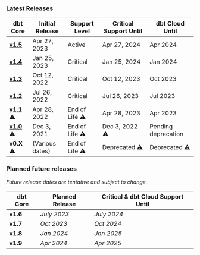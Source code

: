 ### Latest Releases

| dbt Core                                                   | Initial Release | Support Level | Critical Support Until  | dbt Cloud Until |
|------------------------------------------------------------|-----------------|---------------|-------------------------|-----------------|
| [**v1.5**](/guides/migration/versions/upgrading-to-v1.5)   | Apr 27, 2023    | Active        | Apr 27, 2024            | Apr 2024        |
| [**v1.4**](/guides/migration/versions/upgrading-to-v1.4)   | Jan 25, 2023    | Critical      | Jan 25, 2024            | Jan 2024        |
| [**v1.3**](/guides/migration/versions/upgrading-to-v1.3)   | Oct 12, 2022    | Critical      | Oct 12, 2023            | Oct 2023        |
| [**v1.2**](/guides/migration/versions/upgrading-to-v1.2)   | Jul 26, 2022    | Critical      | Jul 26, 2023            | Jul 2023        |
| [**v1.1**](/guides/migration/versions/upgrading-to-v1.1) ⚠️ | Apr 28, 2022    | End of Life ⚠️ | Apr 28, 2023            | Apr 2023        |
| [**v1.0**](/guides/migration/versions/upgrading-to-v1.0) ⚠️ | Dec 3, 2021     | End of Life ⚠️ | Dec 3, 2022 ⚠️           | Pending deprecation|
|  **v0.X** ⚠️                                                | (Various dates) | End of Life ⚠️ | Deprecated ⚠️            | Deprecated ⚠️    |

### Planned future releases

_Future release dates are tentative and subject to change._

| dbt Core | Planned Release | Critical & dbt Cloud Support Until  |
|----------|-----------------|-------------------------------------|
| **v1.6** | _July 2023_     | _July 2024_                         |
| **v1.7** | _Oct 2023_      | _Oct 2024_                          |
| **v1.8** | _Jan 2024_      | _Jan 2025_                          |
| **v1.9** | _Apr 2024_      | _Apr 2025_                          |
